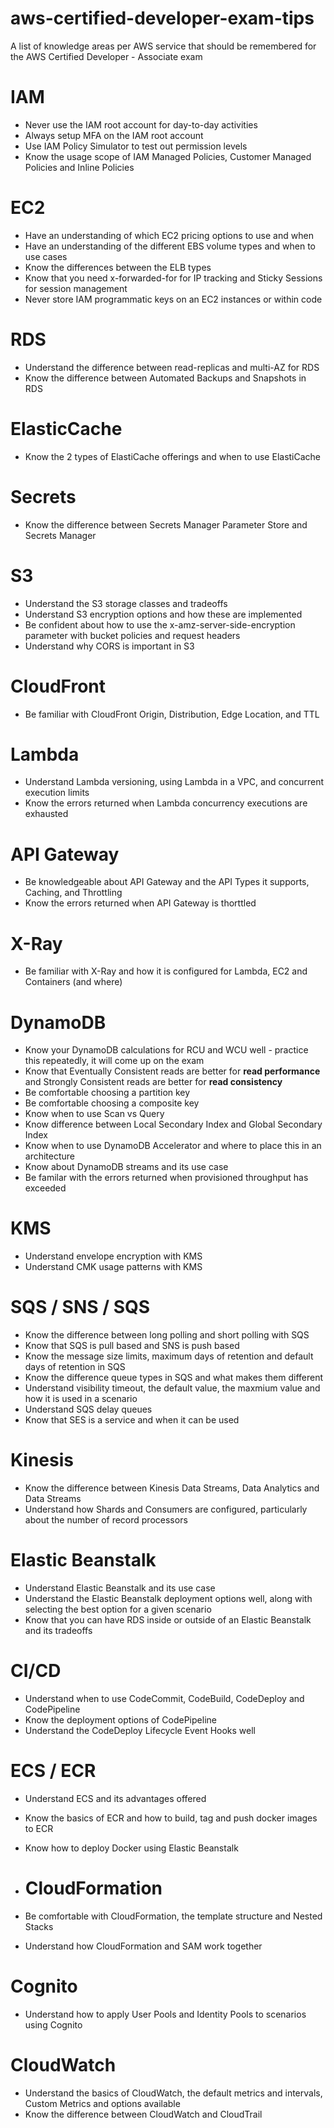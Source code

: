 # aws-certified-developer-exam-tips
A list of knowledge areas per AWS service that should be remembered for the AWS Certified Developer - Associate exam

# IAM
* Never use the IAM root account for day-to-day activities
* Always setup MFA on the IAM root account
* Use IAM Policy Simulator to test out permission levels
* Know the usage scope of IAM Managed Policies, Customer Managed Policies and Inline Policies

# EC2
* Have an understanding of which EC2 pricing options to use and when
* Have an understanding of the different EBS volume types and when to use cases
* Know the differences between the ELB types
* Know that you need x-forwarded-for for IP tracking and Sticky Sessions for session management
* Never store IAM programmatic keys on an EC2 instances or within code

# RDS
* Understand the difference between read-replicas and multi-AZ for RDS
* Know the difference between Automated Backups and Snapshots in RDS

# ElasticCache
* Know the 2 types of ElastiCache offerings and when to use ElastiCache

# Secrets
* Know the difference between Secrets Manager Parameter Store and Secrets Manager

# S3
* Understand the S3 storage classes and tradeoffs
* Understand S3 encryption options and how these are implemented
* Be confident about how to use the x-amz-server-side-encryption parameter with bucket policies and request headers
* Understand why CORS is important in S3

# CloudFront
* Be familiar with CloudFront Origin, Distribution, Edge Location, and TTL

# Lambda
* Understand Lambda versioning, using Lambda in a VPC, and concurrent execution limits
* Know the errors returned when Lambda concurrency executions are exhausted

# API Gateway
* Be knowledgeable about API Gateway and the API Types it supports, Caching, and Throttling
* Know the errors returned when API Gateway is thorttled

# X-Ray
* Be familiar with X-Ray and how it is configured for Lambda, EC2 and Containers (and where)

# DynamoDB
* Know your DynamoDB calculations for RCU and WCU well - practice this repeatedly, it will come up on the exam
* Know that Eventually Consistent reads are better for **read performance** and Strongly Consistent reads are better for **read consistency**
* Be comfortable choosing a partition key
* Be comfortable choosing a composite key
* Know when to use Scan vs Query
* Know difference between Local Secondary Index and Global Secondary Index
* Know when to use DynamoDB Accelerator and where to place this in an architecture
* Know about DynamoDB streams and its use case
* Be familar with the errors returned when provisioned throughput has exceeded

# KMS
* Understand envelope encryption with KMS
* Understand CMK usage patterns with KMS

# SQS / SNS / SQS
* Know the difference between long polling and short polling with SQS
* Know that SQS is pull based and SNS is push based
* Know the message size limits, maximum days of retention and default days of retention in SQS
* Know the difference queue types in SQS and what makes them different
* Understand visibility timeout, the default value, the maxmium value and how it is used in a scenario
* Understand SQS delay queues
* Know that SES is a service and when it can be used

# Kinesis
* Know the difference between Kinesis Data Streams, Data Analytics and Data Streams
* Understand how Shards and Consumers are configured, particularly about the number of record processors

# Elastic Beanstalk
* Understand Elastic Beanstalk and its use case
* Understand the Elastic Beanstalk deployment options well, along with selecting the best option for a given scenario
* Know that you can have RDS inside or outside of an Elastic Beanstalk and its tradeoffs

# CI/CD
* Understand when to use CodeCommit, CodeBuild, CodeDeploy and CodePipeline
* Know the deployment options of CodePipeline
* Understand the CodeDeploy Lifecycle Event Hooks well

# ECS / ECR
* Understand ECS and its advantages offered
* Know the basics of ECR and how to build, tag and push docker images to ECR
* Know how to deploy Docker using Elastic Beanstalk

* # CloudFormation
* Be comfortable with CloudFormation, the template structure and Nested Stacks
* Understand how CloudFormation and SAM work together

# Cognito
* Understand how to apply User Pools and Identity Pools to scenarios using Cognito

# CloudWatch
* Understand the basics of CloudWatch, the default metrics and intervals, Custom Metrics and options available
* Know the difference between CloudWatch and CloudTrail
